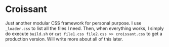 # Croissant

Just another modular CSS framework for personal purpose. I use `_loader.css` to list all the files I need. Then, when everything works, I simply do execute `build.sh` or `cat file1.css file2.css >> croissant.css` to get a production version. Will write more about all of this later.
